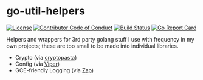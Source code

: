 # go-util-helpers

[![License][license-image]][license-url]
[![Contributor Code of Conduct][contributing-image]][contributing-url]
[![Build Status][travis-image]][travis-url]
[![Go Report Card][goreportcard-image]][goreportcard-url]

Helpers and wrappers for 3rd party golang stuff I use with frequency in my own projects; these are too small to be made into individual libraries.

* Crypto (via [cryptopasta][cryptopasta-url])
* Config (via [Viper][viper-url])
* GCE-friendly Logging (via [Zap][zap-url])


[license-image]: https://img.shields.io/badge/license-MIT-blue.svg
[license-url]: LICENSE.txt

[contributing-image]: https://img.shields.io/badge/contributing-CoC-blue.svg
[contributing-url]: CONTRIBUTING.md

[travis-image]: https://travis-ci.org/bit-mancer/go-util-helpers.svg?branch=master
[travis-url]: https://travis-ci.org/bit-mancer/go-util-helpers

[goreportcard-image]: https://goreportcard.com/badge/github.com/bit-mancer/go-util-helpers
[goreportcard-url]: https://goreportcard.com/report/github.com/bit-mancer/go-util-helpers

[cryptopasta-url]: https://github.com/gtank/cryptopasta
[viper-url]: https://github.com/spf13/viper
[zap-url]: https://github.com/uber-go/zap
